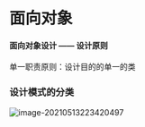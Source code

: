 # 面向对象

#### 面向对象设计 —— 设计原则

单一职责原则：设计目的的单一的类







### 设计模式的分类

![image-20210513223420497](C:\Users\李祥鸿\AppData\Roaming\Typora\typora-user-images\image-20210513223420497.png)









































































